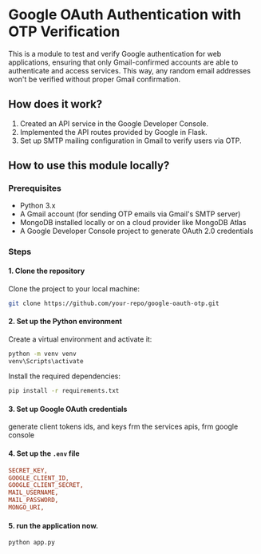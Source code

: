 # Google OAuth Authentication with OTP Verification

This is a module to test and verify Google authentication for web applications, ensuring that only Gmail-confirmed accounts are able to authenticate and access services. This way, any random email addresses won't be verified without proper Gmail confirmation.

## How does it work?
1. Created an API service in the Google Developer Console.
2. Implemented the API routes provided by Google in Flask.
3. Set up SMTP mailing configuration in Gmail to verify users via OTP.

## How to use this module locally?

### Prerequisites
- Python 3.x
- A Gmail account (for sending OTP emails via Gmail's SMTP server)
- MongoDB installed locally or on a cloud provider like MongoDB Atlas
- A Google Developer Console project to generate OAuth 2.0 credentials

### Steps

#### 1. Clone the repository

Clone the project to your local machine:

```bash
git clone https://github.com/your-repo/google-oauth-otp.git
```

#### 2. Set up the Python environment

Create a virtual environment and activate it:

```bash
python -m venv venv
venv\Scripts\activate
```

Install the required dependencies:

```bash
pip install -r requirements.txt
```

#### 3. Set up Google OAuth credentials

generate client tokens ids, and keys frm the services apis, frm google console

#### 4. Set up the `.env` file
```ini
SECRET_KEY,
GOOGLE_CLIENT_ID,
GOOGLE_CLIENT_SECRET,
MAIL_USERNAME,
MAIL_PASSWORD,
MONGO_URI,
```

#### 5. run the application now.
``python app.py``

